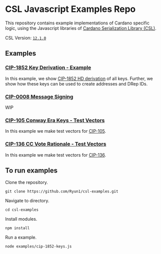 # CSL Javascript Examples Repo

This repository contains example implementations of Cardano specific logic, using the Javascript libraries of [Cardano Serialization Library (CSL)](https://github.com/Emurgo/cardano-serialization-lib).

CSL Version: [`12.1.0`](https://www.npmjs.com/package/@emurgo/cardano-serialization-lib-nodejs/v/12.1.0)

## Examples

### [CIP-1852 Key Derivation - Example](./examples/CIP-1852/cip-1852-keys.js)

In this example, we show [CIP-1852 HD derivation](https://github.com/cardano-foundation/CIPs/tree/master/CIP-1852) of all keys.
Further, we show how these keys can be used to create addresses and DRep IDs.

### [CIP-0008 Message Signing](./examples/CIP-0008/cip-0008-signing.js)

WIP

### [CIP-105 Conway Era Keys - Test Vectors](./examples/CIP-105/cip-105-test-vectors.js)

In this example we make test vectors for [CIP-105](https://github.com/cardano-foundation/CIPs/tree/master/CIP-0105).

### [CIP-136 CC Vote Rationale - Test Vectors](./examples/CIP-136/cip-136-test-vectors.js)

In this example we make test vectors for [CIP-136](https://github.com/cardano-foundation/CIPs/tree/master/CIP-0136).

## To run examples

Clone the repository.

```shell
git clone https://github.com/Ryun1/csl-examples.git
```

Navigate to directory.

```shell
cd csl-examples
```

Install modules.

```shell
npm install
```

Run a example.

```shell
node examples/cip-1852-keys.js
```